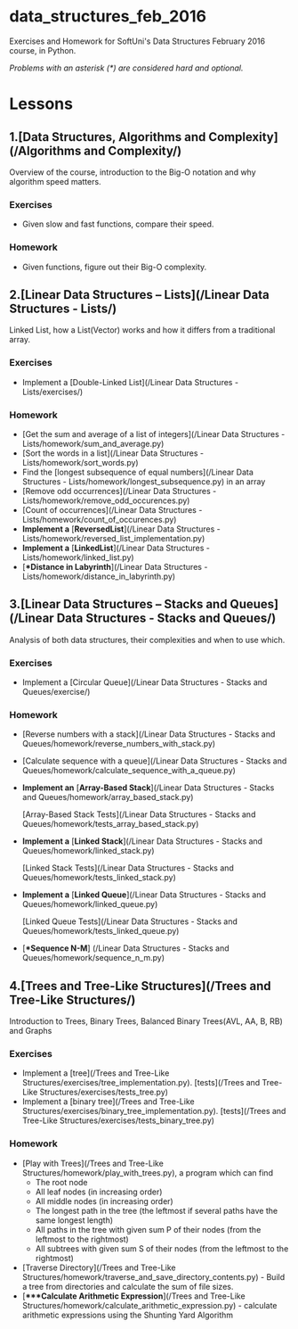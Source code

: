 # data_structures_feb_2016
Exercises and Homework for SoftUni's Data Structures February 2016 course, in Python.

_Problems with an asterisk (*) are considered hard and optional._
# Lessons


1.[Data Structures, Algorithms and Complexity](/Algorithms and Complexity/)
------
Overview of the course, introduction to the Big-O notation and why algorithm speed matters.

### Exercises
* Given slow and fast functions, compare their speed.

### Homework
* Given functions, figure out their Big-O complexity.


2.[Linear Data Structures – Lists](/Linear Data Structures - Lists/)
-----
Linked List, how a List(Vector) works and how it differs from a traditional array.

### Exercises
* Implement a [Double-Linked List](/Linear Data Structures - Lists/exercises/)

### Homework
* [Get the sum and average of a list of integers](/Linear Data Structures - Lists/homework/sum_and_average.py)
* [Sort the words in a list](/Linear Data Structures - Lists/homework/sort_words.py)
* Find the [longest subsequence of equal numbers](/Linear Data Structures - Lists/homework/longest_subsequence.py) in an array
* [Remove odd occurrences](/Linear Data Structures - Lists/homework/remove_odd_occurences.py)
* [Count of occurrences](/Linear Data Structures - Lists/homework/count_of_occurences.py)
* __Implement a__ [__ReversedList__](/Linear Data Structures - Lists/homework/reversed_list_implementation.py)
* __Implement a__ [__LinkedList__](/Linear Data Structures - Lists/homework/linked_list.py)
* [__*Distance in Labyrinth__](/Linear Data Structures - Lists/homework/distance_in_labyrinth.py)


3.[Linear Data Structures – Stacks and Queues](/Linear Data Structures - Stacks and Queues/)
-----
Analysis of both data structures, their complexities and when to use which.

### Exercises
* Implement a [Circular Queue](/Linear Data Structures - Stacks and Queues/exercise/)

### Homework
* [Reverse numbers with a stack](/Linear Data Structures - Stacks and Queues/homework/reverse_numbers_with_stack.py)
* [Calculate sequence with a queue](/Linear Data Structures - Stacks and Queues/homework/calculate_sequence_with_a_queue.py)
* __Implement an__ [__Array-Based Stack__](/Linear Data Structures - Stacks and Queues/homework/array_based_stack.py)

    [Array-Based Stack Tests](/Linear Data Structures - Stacks and Queues/homework/tests_array_based_stack.py)
* __Implement a__ [__Linked Stack__](/Linear Data Structures - Stacks and Queues/homework/linked_stack.py)

    [Linked Stack Tests](/Linear Data Structures - Stacks and Queues/homework/tests_linked_stack.py)
* __Implement a__ [__Linked Queue__](/Linear Data Structures - Stacks and Queues/homework/linked_queue.py)

    [Linked Queue Tests](/Linear Data Structures - Stacks and Queues/homework/tests_linked_queue.py)
* [__*Sequence N-M__] (/Linear Data Structures - Stacks and Queues/homework/sequence_n_m.py)


4.[Trees and Tree-Like Structures](/Trees and Tree-Like Structures/)
--------------------------------------------------------------------
Introduction to Trees, Binary Trees, Balanced Binary Trees(AVL, AA, B, RB) and Graphs

### Exercises
* Implement a [tree](/Trees and Tree-Like Structures/exercises/tree_implementation.py). [tests](/Trees and Tree-Like Structures/exercises/tests_tree.py)
* Implement a [binary tree](/Trees and Tree-Like Structures/exercises/binary_tree_implementation.py). [tests](/Trees and Tree-Like Structures/exercises/tests_binary_tree.py)

### Homework
* [Play with Trees](/Trees and Tree-Like Structures/homework/play_with_trees.py), a program which can find
    * The root node
    *   All leaf nodes (in increasing order)
    *   All middle nodes (in increasing order)
    *   The longest path in the tree (the leftmost if several paths have the same longest length)
    *   All paths in the tree with given sum P of their nodes (from the leftmost to the rightmost)
    *   All subtrees with given sum S of their nodes (from the leftmost to the rightmost)
* [Traverse Directory](/Trees and Tree-Like Structures/homework/traverse_and_save_directory_contents.py) - Build a tree from directories and calculate the sum of file sizes.
* [__***Calculate Arithmetic Expression__](/Trees and Tree-Like Structures/homework/calculate_arithmetic_expression.py) - calculate arithmetic expressions using the Shunting Yard Algorithm